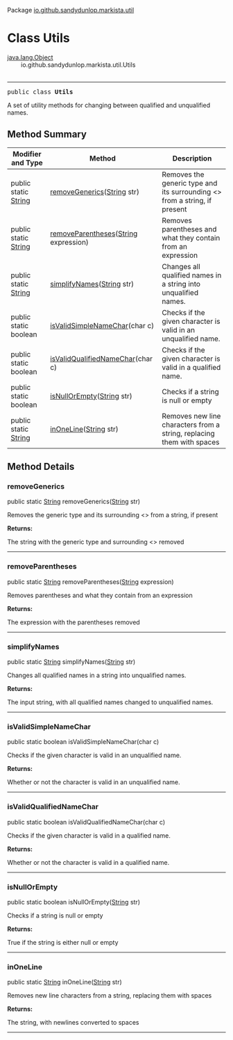 Package [io.github.sandydunlop.markista.util](index.md)

# Class Utils
[java.lang.Object](https://docs.oracle.com/en/java/javase/24/docs/api/java.base/java/lang/Object.html)<br/>
        io.github.sandydunlop.markista.util.Utils<br/>
<br/>

----

<span style="font-family: monospace;">public class __Utils__</span>

A set of utility methods for changing between qualified and unqualified names.


## Method Summary

| Modifier and Type                                                                                          | Method                                                                                                                                           | Description                                                               |
|------------------------------------------------------------------------------------------------------------|--------------------------------------------------------------------------------------------------------------------------------------------------|---------------------------------------------------------------------------|
| public static [String](https://docs.oracle.com/en/java/javase/24/docs/api/java.base/java/lang/String.html) | [removeGenerics](#removegenerics)([String](https://docs.oracle.com/en/java/javase/24/docs/api/java.base/java/lang/String.html) str)              | Removes the generic type and its surrounding <> from a string, if present |
| public static [String](https://docs.oracle.com/en/java/javase/24/docs/api/java.base/java/lang/String.html) | [removeParentheses](#removeparentheses)([String](https://docs.oracle.com/en/java/javase/24/docs/api/java.base/java/lang/String.html) expression) | Removes parentheses and what they contain from an expression              |
| public static [String](https://docs.oracle.com/en/java/javase/24/docs/api/java.base/java/lang/String.html) | [simplifyNames](#simplifynames)([String](https://docs.oracle.com/en/java/javase/24/docs/api/java.base/java/lang/String.html) str)                | Changes all qualified names in a string into unqualified names.           |
| public static boolean                                                                                      | [isValidSimpleNameChar](#isvalidsimplenamechar)(char c)                                                                                          | Checks if the given character is valid in an unqualified name.            |
| public static boolean                                                                                      | [isValidQualifiedNameChar](#isvalidqualifiednamechar)(char c)                                                                                    | Checks if the given character is valid in a qualified name.               |
| public static boolean                                                                                      | [isNullOrEmpty](#isnullorempty)([String](https://docs.oracle.com/en/java/javase/24/docs/api/java.base/java/lang/String.html) str)                | Checks if a string is null or empty                                       |
| public static [String](https://docs.oracle.com/en/java/javase/24/docs/api/java.base/java/lang/String.html) | [inOneLine](#inoneline)([String](https://docs.oracle.com/en/java/javase/24/docs/api/java.base/java/lang/String.html) str)                        | Removes new line characters from a string, replacing them with spaces     |

## Method Details

### removeGenerics

public static [String](https://docs.oracle.com/en/java/javase/24/docs/api/java.base/java/lang/String.html) removeGenerics([String](https://docs.oracle.com/en/java/javase/24/docs/api/java.base/java/lang/String.html) str)

Removes the generic type and its surrounding <> from a string, if present

**Returns:**

The string with the generic type and surrounding <> removed


---

### removeParentheses

public static [String](https://docs.oracle.com/en/java/javase/24/docs/api/java.base/java/lang/String.html) removeParentheses([String](https://docs.oracle.com/en/java/javase/24/docs/api/java.base/java/lang/String.html) expression)

Removes parentheses and what they contain from an expression

**Returns:**

The expression with the parentheses removed


---

### simplifyNames

public static [String](https://docs.oracle.com/en/java/javase/24/docs/api/java.base/java/lang/String.html) simplifyNames([String](https://docs.oracle.com/en/java/javase/24/docs/api/java.base/java/lang/String.html) str)

Changes all qualified names in a string into unqualified names.

**Returns:**

The input string, with all qualified names changed to unqualified names.


---

### isValidSimpleNameChar

public static boolean isValidSimpleNameChar(char c)

Checks if the given character is valid in an unqualified name.

**Returns:**

Whether or not the character is valid in an unqualified name.


---

### isValidQualifiedNameChar

public static boolean isValidQualifiedNameChar(char c)

Checks if the given character is valid in a qualified name.

**Returns:**

Whether or not the character is valid in a qualified name.


---

### isNullOrEmpty

public static boolean isNullOrEmpty([String](https://docs.oracle.com/en/java/javase/24/docs/api/java.base/java/lang/String.html) str)

Checks if a string is null or empty

**Returns:**

True if the string is either null or empty


---

### inOneLine

public static [String](https://docs.oracle.com/en/java/javase/24/docs/api/java.base/java/lang/String.html) inOneLine([String](https://docs.oracle.com/en/java/javase/24/docs/api/java.base/java/lang/String.html) str)

Removes new line characters from a string, replacing them with spaces

**Returns:**

The string, with newlines converted to spaces


---

